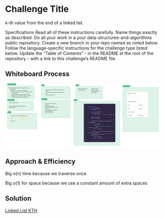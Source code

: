 # Challenge Title

k-th value from the end of a linked list.

Specifications
Read all of these instructions carefully.
Name things exactly as described.
Do all your work in a your data-structures-and-algorithms public repository.
Create a new branch in your repo named as noted below.
Follow the language-specific instructions for the challenge type listed below.
Update the “Table of Contents” - in the README at the root of the repository - with a link to this challenge’s README file.

## Whiteboard Process

![whiteboard](https://github.com/houseofpython/data-structures-and-algorithms/blob/0bd99a05747858edc1b800801f28e52795f50a23/linked-list-kth.jpg)

## Approach & Efficiency

Big o(n) time because we traverse once

Big o(1) for space because we use a constant amount of extra spaces

## Solution

[Linked List KTH]()
